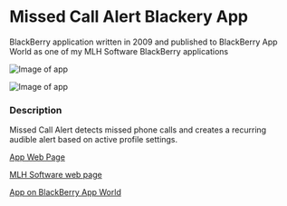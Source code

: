 

# Missed Call Alert Blackery App

BlackBerry application written in 2009 and published to BlackBerry App World as one of my MLH Software BlackBerry applications 

![Image of app](http://mlhsoftware.com/images/MissedCallAlert.png)

![Image of app](http://mlhsoftware.com/MissedCallAlert/dialog_shadow.png)


### Description 
Missed Call Alert detects missed phone calls and creates a recurring audible alert based on active profile settings.


 [App Web Page](http://mlhsoftware.com/MissedCallAlert/index.html)

 [MLH Software web page](http://mlhsoftware.com/)
 
 [App on BlackBerry App World](https://appworld.blackberry.com/webstore/content/3606/?lang=en&countrycode=US)

